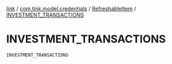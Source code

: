 [link](../../index.md) / [com.tink.model.credentials](../index.md) / [RefreshableItem](index.md) / [INVESTMENT_TRANSACTIONS](./-i-n-v-e-s-t-m-e-n-t_-t-r-a-n-s-a-c-t-i-o-n-s.md)

# INVESTMENT_TRANSACTIONS

`INVESTMENT_TRANSACTIONS`